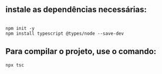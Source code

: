 ##  instale as dependências necessárias:

```

npm init -y
npm install typescript @types/node --save-dev
```


## Para compilar o projeto, use o comando:

```
npx tsc
```


